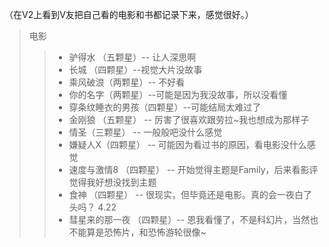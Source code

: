 （在V2上看到V友把自己看的电影和书都记录下来，感觉很好。）

> 电影
>> * 驴得水 （五颗星）-- 让人深思啊
>> * 长城 （四颗星）--视觉大片没故事
>> * 乘风破浪（两颗星）-- 不好看
>> * 你的名字（两颗星）--可能是因为我没故事，所以没看懂
>> * 穿条纹睡衣的男孩（四颗星）--可能结局太难过了
>> * 金刚狼 （五颗星） -- 厉害了很喜欢跟劳拉~我也想成为那样子
>> * 情圣（三颗星） -- 一般般吧没什么感觉
>> * 嫌疑人X（四颗星） -- 可能因为看过书的原因，看电影没什么感觉
>> * 速度与激情8 （四颗星） -- 开始觉得主题是Family，后来看影评觉得我好想没找到主题
>> * 食神 （四颗星） -- 很现实，但毕竟还是电影。真的会一夜白了头吗？ 4.22
>> * 彗星来的那一夜 （四颗星）-- 恩我看懂了，不是科幻片，当然也不能算是恐怖片，和恐怖游轮很像~
